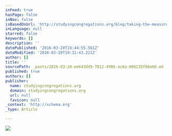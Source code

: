```yaml
---
inFeed: true
hasPage: false
inNav: false
isBasedOnUrl: 'http://studyingcongregations.org/blog/taking-the-measure-of-american-congregations'
inLanguage: null
starred: false
keywords: []
description: ''
datePublished: '2016-03-20T19:44:55.561Z'
dateModified: '2016-03-20T19:31:43.221Z'
author: []
title: ''
sourcePath: _posts/2016-03-20-ee643dd9-7812-4986-ac6a-086235f68a0d.md
published: true
authors: []
publisher:
  name: studyingcongregations.org
  domain: studyingcongregations.org
  url: null
  favicon: null
_context: 'http://schema.org'
_type: Article

---
```

![](https://s3-us-west-2.amazonaws.com/the-grid-img/p/b42ae8d9a6c9144e37b1d12d64d7fda96fbaee66.png)